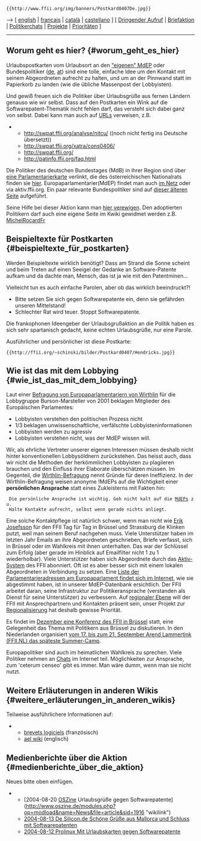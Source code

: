 ```{=mediawiki}
{{http://www.ffii.org/img/banners/Postkard0407De.jpg}}
```
\--\> \[ [ english](Postkard0407En "wikilink") \| [
francais](Postkard0407Fr "wikilink") \| [
català](Postkard0407Ca "wikilink") \| [
castellano](Postkard0407Es "wikilink") \] \[ [ Dringender
Aufruf](LtrCons0406De "wikilink") \| [
Briefaktion](SwpatxatraDe "wikilink") \| [
Politikerchats](SwpatchatDe "wikilink") \| [
Projekte](FfiiprojDe "wikilink") \| [
Prioritäten](FfiiprojDePriorDe "wikilink") \]

------------------------------------------------------------------------

## Worum geht es hier? {#worum_geht_es_hier}

Urlaubspostkarten vom Urlaubsort an den [\"eigenen\"
MdEP](http://wwwdb.europarl.eu.int/ep6/owa/p_meps2.repartition?ilg=DE&iorig=hom "wikilink")
oder Bundespolitiker
([de](http://www.bundestag.de/mdb15/wkmap/index.html "wikilink"),
[at](http://www.parlament.gv.at/portal/page?_pageid=907,82145&_dad=portal&_schema=PORTAL "wikilink"))
sind eine tolle, einfache Idee um den Kontakt mit seinem Abgeordneten
aufrecht zu halten, und um an der Pinnwand statt im Papierkorb zu landen
(wie die übliche Massenpost der Lobbyisten).

Und gewiß freuen sich die Politiker über Urlaubsgrüße aus fernen Ländern
genauso wie wir selbst. Dass auf den Postkarten ein Wink auf die
Softwarepatent-Thematik nicht fehlen darf, das versteht sich dabei ganz
von selbst. Dabei kann man auch auf [URLs](URLs "wikilink") verweisen,
z.B.

-   -   <http://swpat.ffii.org/analyse/nitcu/> ((noch nicht fertig ins
        Deutsche übersetzt))
    -   <http://swpat.ffii.org/xatra/cons0406/>
    -   <http://swpat.ffii.org/>
    -   <http://patinfo.ffii.org/faq.html>

Die Politiker des deutschen Bundestages (MdB) in ihrer Region sind über
[eine
Parlamentarierkarte](http://www.bundestag.de/mdb15/wkmap/index.html "wikilink")
verlinkt, die des österreichischen Nationalrats finden sie
[hier](http://www.parlament.gv.at/portal/page?_pageid=907,82145&_dad=portal&_schema=PORTAL "wikilink").
Europaparlamentarier(MdEP) findet man auch [im
Netz](http://wwwdb.europarl.eu.int/ep6/owa/p_meps2.repartition?ilg=DE&iorig=home "wikilink")
oder via aktiv.ffii.org. Ein paar relevante Bundespolitiker sind auf [
dieser älteren Seite](SwpatdeDe "wikilink") aufgeführt.

Seine Hilfe bei dieser Aktion kann man [ hier
verewigen](PostkardSend0407En "wikilink"). Den adoptierten Politikern
darf auch eine eigene Seite im Kwiki gewidmet werden z.B.
[MichelRocardFr](MichelRocardFr "wikilink")

## Beispieltexte für Postkarten {#beispieltexte_für_postkarten}

Werden Beispieltexte wirklich benötigt? Dass am Strand die Sonne scheint
und beim Treten auf einen Seeigel der Gedanke an Software-Patente aufkam
und da dachte man, Mensch, das ist ja wie mit den Patentminen\...

Vielleicht tun es auch einfache Parolen, aber ob das wirklich
beeindruckt?!

-   Bitte setzen Sie sich gegen Softwarepatente ein, denn sie gefährden
    unseren Mittelstand!
-   Schlechter Rat wird teuer. Stoppt Softwarepatente.

Die frankophonen Ideengeber der Urlaubsgrußaktion an die Politik haben
es sich sehr spartanisch gedacht, keine echten Urlaubsgrüße, nur eine
Parole.

Ausführlicher und persönlicher ist diese Postkarte:

```{=mediawiki}
{{http://ffii.org/~schinski/bilder/Postkard0407/Hendricks.jpg}}
```
## Wie ist das mit dem Lobbying {#wie_ist_das_mit_dem_lobbying}

Laut einer [Befragung von Europaparlamentariern von
Wirthlin](http://www.bmbrussels.be/insights/insight.cfm?id=7 "wikilink")
für die Lobbygruppe Burson-Marsteller von 2001 beklagen Mitglieder des
Europäischen Parlamentes:

-   Lobbyisten verstehen den politischen Prozess nicht
-   1/3 beklagen unwissenschaftliche, verfälschte
    Lobbyisteninformationen
-   Lobbyisten werden zu agressiv
-   Lobbyisten verstehen nicht, was der MdEP wissen will.

Wir, als ehrliche Vertreter unserer eigenen Interessen müssen deshalb
nicht hinter konventionellen Lobbysöldnern zurückstehen. Das heisst
auch, dass wir nicht die Methoden der herkömmlichen Lobbyisten zu
plagiieren brauchen und den Einfluss ihrer Elaborate überschätzen
müssen. Im Gegenteil, die
[Wirthlin-Befragung](http://www.bmbrussels.be/insights/insight.cfm?id=7 "wikilink")
nennt Gründe für deren Ineffizienz. In der Wirthlin-Befragung weisen
anonyme !MdEPs auf die Wichtigkeit einer **persönlichen Ansprache**
statt eines Zukleisterns mit Fakten hin:

` Die persönliche Ansprache ist wichtig. Geh nicht kalt auf die `[`MdEPs`](MdEPs "wikilink")` zu. `\
` Halte Kontakte aufrecht, selbst wenn gerade nichts anliegt.`

Eine solche Kontaktpflege ist natürlich schwer, wenn man nicht wie [Erik
Josefsson](http://www.ffii.se/personer/erik_josefsson.html "wikilink")
für den FFII Tag für Tag in Brüssel und Strassburg die Klinken putzt,
weil man seinem Beruf nachgehen muss. Viele Unterstützer haben im
letzten Jahr Emails an ihre Abgeordneten geschrieben, Briefe verfasst,
sich in Brüssel oder im Wahlkreis mit ihnen unterhalten. Das war der
Schlüssel zum Erfolg (aber gerade im Hinblick auf Emailfilter nicht 1 zu
1 wiederholbar). Viele Unterstützer haben sich Abgeordnete durch das
[Aktiv-System](http://aktiv.ffii.org "wikilink") des FFII abonniert. Oft
ist es aber besser sich mit einem lokalen Abgeordneten in Verbindung zu
setzen. Eine [Liste der Parlamentarieradressen am Europaparlament findet
sich im
Internet](http://wwwdb.europarl.eu.int/ep6/owa/p_meps2.repartition?ilg=DE&iorig=home "wikilink"),
wie sie abgestimmt haben, ist in unserer MdEP-Datenbank ersichtlich. Der
FFII arbeitet daran, seine Infrastruktur zur Politikeransprache
(verstanden als Dienst für seine Unterstützer) zu verbessern. Auf [
regionaler Ebene](FfiiDeRegioDe "wikilink") will der FFII mit
Ansprechpartnern und Kontakten präsent sein, unser Projekt zur [
Regionalisierung](FfiiDeRegioDe "wikilink") hat deshalb gewisse
Priorität.

Es findet im [ Dezember eine Konferenz des FFII in
Brüssel](SwpatpenmiEn "wikilink") statt, eine Gelegenheit das Thema mit
Politikern aus Brüssel zu diskutieren. In den Niederlanden organisiert
[vom 17. bis zum 21. September Arend Lammertink (FFII.NL) das späteste
Summer-Camp](http://wiki.vrijschrift.nl/MarkeloEvent0409 "wikilink").

Europapolitiker sind auch im heimatlichen Wahlkreis zu sprechen. Viele
Politiker nehmen an [ Chats](SwpatchatDe "wikilink") im Internet teil.
Möglichkeiten zur Ansprache, zum \'ceterum censeo\' gibt es immer. Man
wäre dumm, wenn man sie nicht nutzt.

## Weitere Erläuterungen in anderen Wikis {#weitere_erläuterungen_in_anderen_wikis}

Teilweise ausführlichere Informationen auf:

-   -   [brevets
        logiciels](http://brevets-logiciels.info/wiki/wakka.php?wiki=CartesPostales "wikilink")
        (französisch)
    -   [ael
        wiki](http://wiki.ael.be/index.php/SWPATPostcard "wikilink")
        (englisch)

## Medienberichte über die Aktion {#medienberichte_über_die_aktion}

Neues bitte oben einfügen.

-   -   [2004-08-20 [OSZine](OSZine "wikilink") Urlaubsgrüße gegen
        Softwarepatente](http://www.oszine.de/modules.php?op=modload&name=News&file=article&sid=1916 "wikilink")
    -   [2004-08-13 De Silicon.de Schöne Grüße aus Mallorca und Schluss
        mit
        Softwarepatenten](http://www.silicon.de/cpo/news-plattformen/detail.php?nr=15946 "wikilink")
    -   [2004-08-12 Prolinux Mit Urlaubskarten gegen
        Softwarepatente](http://www.pro-linux.de/news/2004/7150.html "wikilink")
